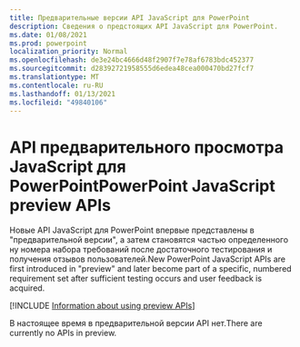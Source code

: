 ```yaml
---
title: Предварительные версии API JavaScript для PowerPoint
description: Сведения о предстоящих API JavaScript для PowerPoint.
ms.date: 01/08/2021
ms.prod: powerpoint
localization_priority: Normal
ms.openlocfilehash: de3e24bc4666d48f2907f7e78af6783bdc452377
ms.sourcegitcommit: d28392721958555d6edea48cea000470bd27fcf7
ms.translationtype: MT
ms.contentlocale: ru-RU
ms.lasthandoff: 01/13/2021
ms.locfileid: "49840106"
---
```

# <a name="powerpoint-javascript-preview-apis"></a><span data-ttu-id="3ead5-103">API предварительного просмотра JavaScript для PowerPoint</span><span class="sxs-lookup"><span data-stu-id="3ead5-103">PowerPoint JavaScript preview APIs</span></span>

<span data-ttu-id="3ead5-104">Новые API JavaScript для PowerPoint впервые представлены в "предварительной версии", а затем становятся частью определенного ну номера набора требований после достаточного тестирования и получения отзывов пользователей.</span><span class="sxs-lookup"><span data-stu-id="3ead5-104">New PowerPoint JavaScript APIs are first introduced in "preview" and later become part of a specific, numbered requirement set after sufficient testing occurs and user feedback is acquired.</span></span>

[!INCLUDE [Information about using preview APIs](../../includes/using-preview-apis-host.md)]

<span data-ttu-id="3ead5-105">В настоящее время в предварительной версии API нет.</span><span class="sxs-lookup"><span data-stu-id="3ead5-105">There are currently no APIs in preview.</span></span>
